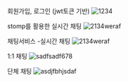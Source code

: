 회원가입, 로그인 (jwt토큰 기반)
![1234](https://github.com/user-attachments/assets/206d4ff7-8d12-4e50-a771-11694bdc4508)

stomp를 활용한 실시간 채팅
![2134weraf](https://github.com/user-attachments/assets/edf06d5b-ee73-418c-978f-cb9baccf9e97)

채팅서비스
-실시간 채팅
![2134weraf](https://github.com/user-attachments/assets/37f06ab8-a65d-414e-b084-dc6c86ea69d6)

1:1 채팅
![sadfsadf678](https://github.com/user-attachments/assets/bdd8dd80-45a3-419e-83f3-dff8db02b34a)

단체 채팅
![asdjfbhjsdaf](https://github.com/user-attachments/assets/7e4fc0d4-39af-4ba5-b8b3-d5ec06d94fae)
